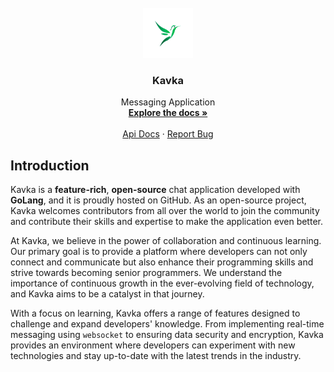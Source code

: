 <!-- PROJECT LOGO -->
<br />

<div align="center">
  <a href="https://github.com/kavkaco">
    <img src="./docs/logo.png" alt="Logo" width="80" height="80">
  </a>

  <h3 align="center">Kavka</h3>

  <p align="center">
    Messaging Application
    <br />
    <a href="https://github.com/othneildrew/Best-README-Template"><strong>Explore the docs »</strong></a>
    <br />
    <br />
    <a href="https://github.com/othneildrew/Best-README-Template">Api Docs</a>
    ·
    <a href="https://github.com/kavkaco/Kavka-Backend/issues">Report Bug</a>
  </p>
</div>

## Introduction

Kavka is a **feature-rich**, **open-source** chat application developed with **GoLang**, and it is proudly hosted on GitHub. As an open-source project, Kavka welcomes contributors from all over the world to join the community and contribute their skills and expertise to make the application even better.

At Kavka, we believe in the power of collaboration and continuous learning. Our primary goal is to provide a platform where developers can not only connect and communicate but also enhance their programming skills and strive towards becoming senior programmers. We understand the importance of continuous growth in the ever-evolving field of technology, and Kavka aims to be a catalyst in that journey.

With a focus on learning, Kavka offers a range of features designed to challenge and expand developers' knowledge. From implementing real-time messaging using `websocket` to ensuring data security and encryption, Kavka provides an environment where developers can experiment with new technologies and stay up-to-date with the latest trends in the industry.

